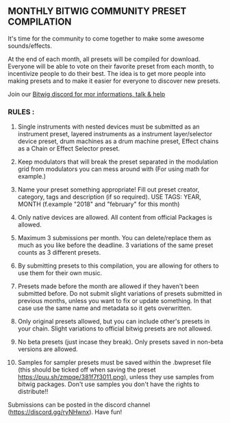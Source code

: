 ## MONTHLY BITWIG COMMUNITY PRESET COMPILATION

It's time for the community to come together to make some awesome sounds/effects.

At the end of each month, all presets will be compiled for download. Everyone will be able to vote on their favorite preset from each month, to incentivize people to do their best. The idea is to get more people into making presets and to make it easier for everyone to discover new presets.

Join our [Bitwig discord for mor informations, talk & help](https://discord.gg/0g2ZPafIN3eWParf)

### RULES : ### 

1. Single instruments with nested devices must be submitted as an instrument preset, layered instruments as a instrument layer/selector device preset, drum machines as a drum machine preset, Effect chains as a Chain or Effect Selector preset. 

2. Keep modulators that will break the preset separated in the modulation grid from modulators you can mess around with (For using math for example.) 

3. Name your preset something appropriate! Fill out preset creator, category, tags and description (if so required). USE TAGS: YEAR, MONTH (f.example "2018" and "february" for this month)

4. Only native devices are allowed. All content from official Packages is allowed. 

5. Maximum 3 submissions per month. You can delete/replace them as much as you like before the deadline. 3 variations of the same preset counts as 3 different presets. 

6. By submitting presets to this compilation, you are allowing for others to use them for their own music. 

7. Presets made before the month are allowed if they haven't been submitted before. Do not submit slight variations of presets submitted in previous months, unless you want to fix or update something. In that case use the same name and metadata so it gets overwritten.

8. Only original presets allowed, but you can include other's presets in your chain. Slight variations to official bitwig presets are not allowed.

9. No beta presets (just incase they break). Only presets saved in non-beta versions are allowed.

10. Samples for sampler presets must be saved within the .bwpreset file (this should be ticked off when saving the preset https://puu.sh/zmpqe/381f7f3011.png), unless they use samples from bitwig packages. Don't use samples you don't have the rights to distribute!!

Submissions can be posted in the discord channel (https://discord.gg/ryNHwnx). Have fun!

